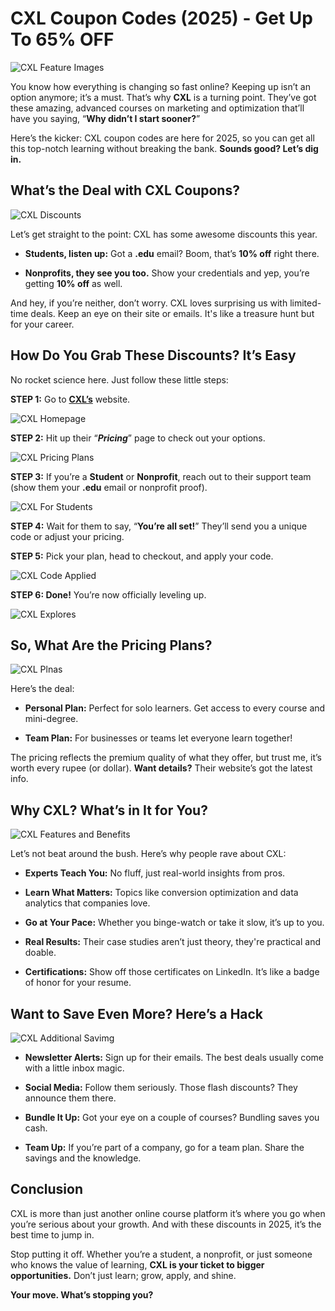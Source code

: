 **CXL Coupon Codes (2025) - Get Up To 65% OFF**
===============================================

![CXL Feature Images](https://github.com/sharonAt1/CXL-Coupon-Codes/blob/main/CXL/Images/CXL%20Fearture%20image.png)

You know how everything is changing so fast online? Keeping up isn’t an option anymore; it’s a must. That’s why **CXL** is a turning point. They’ve got these amazing, advanced courses on marketing and optimization that’ll have you saying, “**Why didn’t I start sooner?**”

Here’s the kicker: CXL coupon codes are here for 2025, so you can get all this top-notch learning without breaking the bank. **Sounds good? Let’s dig in.**

**What’s the Deal with CXL Coupons?**
-------------------------------------

![CXL Discounts](https://github.com/sharonAt1/CXL-Coupon-Codes/blob/main/CXL/Images/cxl%20disocyunt.png)

Let’s get straight to the point: CXL has some awesome discounts this year.

*   **Students, listen up:** Got a **.edu** email? Boom, that’s **10% off** right there.
    

*   **Nonprofits, they see you too.** Show your credentials and yep, you’re getting **10% off** as well.
    

And hey, if you’re neither, don’t worry. CXL loves surprising us with limited-time deals. Keep an eye on their site or emails. It's like a treasure hunt but for your career.

**How Do You Grab These Discounts? It’s Easy**
----------------------------------------------

No rocket science here. Just follow these little steps:

**STEP 1:** Go to [**CXL’s**](https://cxl.com) website.

![CXL Homepage](https://github.com/sharonAt1/CXL-Coupon-Codes/blob/main/CXL/Images/CXL%20Homepage.png)

**STEP 2:** Hit up their “_**Pricing**_” page to check out your options.

![CXL Pricing Plans](https://github.com/sharonAt1/CXL-Coupon-Codes/blob/main/CXL/Images/CXL%20pricing%20plans.png)

**STEP 3:** If you’re a **Student** or **Nonprofit**, reach out to their support team (show them your **.edu** email or nonprofit proof).

![CXL For Students](https://github.com/sharonAt1/CXL-Coupon-Codes/blob/main/CXL/Images/CXL%20coupon%20codesz.png)

**STEP 4:** Wait for them to say, “**You’re all set!**” They’ll send you a unique code or adjust your pricing.


**STEP 5:** Pick your plan, head to checkout, and apply your code.

![CXL Code Applied](https://github.com/sharonAt1/CXL-Coupon-Codes/blob/main/CXL/Images/CXL%20code.png)

**STEP 6: Done!** You’re now officially leveling up.

![CXL Explores](https://github.com/sharonAt1/CXL-Coupon-Codes/blob/main/CXL/Images/CXL%20courses.png)

**So, What Are the Pricing Plans?**
-----------------------------------

![CXL Plnas](https://github.com/sharonAt1/CXL-Coupon-Codes/blob/main/CXL/Images/CXL%20plans.png)

Here’s the deal:

*   **Personal Plan:** Perfect for solo learners. Get access to every course and mini-degree.
    

*   **Team Plan:** For businesses or teams let everyone learn together!
    

The pricing reflects the premium quality of what they offer, but trust me, it’s worth every rupee (or dollar). **Want details?** Their website’s got the latest info.

**Why CXL? What’s in It for You?**
----------------------------------

![CXL Features and Benefits](https://github.com/sharonAt1/CXL-Coupon-Codes/blob/main/CXL/Images/CXL%20features%20and%20benefits.png)

Let’s not beat around the bush. Here’s why people rave about CXL:

*   **Experts Teach You:** No fluff, just real-world insights from pros.
    

*   **Learn What Matters:** Topics like conversion optimization and data analytics that companies love.
    

*   **Go at Your Pace:** Whether you binge-watch or take it slow, it’s up to you.
    

*   **Real Results:** Their case studies aren’t just theory, they're practical and doable.
    

*   **Certifications:** Show off those certificates on LinkedIn. It’s like a badge of honor for your resume.
    

**Want to Save Even More? Here’s a Hack**
-----------------------------------------

![CXL Additional Savimg](https://github.com/sharonAt1/CXL-Coupon-Codes/blob/main/CXL/Images/CXL%20additional%20saving.png)

*   **Newsletter Alerts:** Sign up for their emails. The best deals usually come with a little inbox magic.
    

*   **Social Media:** Follow them seriously. Those flash discounts? They announce them there.
    

*   **Bundle It Up:** Got your eye on a couple of courses? Bundling saves you cash.
    

*   **Team Up:** If you’re part of a company, go for a team plan. Share the savings and the knowledge.
    

**Conclusion**
--------------

CXL is more than just another online course platform it’s where you go when you’re serious about your growth. And with these discounts in 2025, it’s the best time to jump in.

Stop putting it off. Whether you’re a student, a nonprofit, or just someone who knows the value of learning, **CXL is your ticket to bigger opportunities.** Don’t just learn; grow, apply, and shine.

**Your move. What’s stopping you?**
